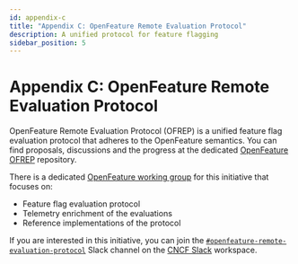 ```yaml
---
id: appendix-c
title: "Appendix C: OpenFeature Remote Evaluation Protocol"
description: A unified protocol for feature flagging
sidebar_position: 5
---
```


# Appendix C: OpenFeature Remote Evaluation Protocol

OpenFeature Remote Evaluation Protocol (OFREP) is a unified feature flag evaluation protocol that adheres to the OpenFeature semantics.
You can find proposals, discussions and the progress at the dedicated [OpenFeature OFREP](https://github.com/open-feature/protocol) repository.

There is a dedicated [OpenFeature working group](https://github.com/open-feature/community/blob/main/config/open-feature/spec-evaluation/workgroup.yaml) for this initiative that focuses on:

- Feature flag evaluation protocol
- Telemetry enrichment of the evaluations
- Reference implementations of the protocol

If you are interested in this initiative, you can join the [`#openfeature-remote-evaluation-protocol`](https://cloud-native.slack.com/archives/C066A48LK35) Slack channel on the [CNCF Slack](https://communityinviter.com/apps/cloud-native/cncf) workspace.
